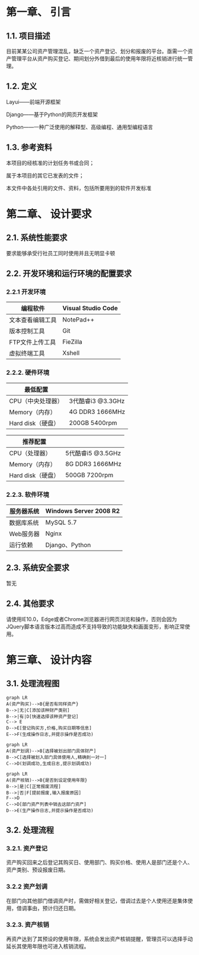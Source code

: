 # 第一章、 引言

## 1.1. 项目描述

目前某某公司资产管理混乱，缺乏一个资产登记、划分和报废的平台。亟需一个资产管理平台从资产购买登记、期间划分外借到最后的使用年限将近核销进行统一管理。

## 1.2. 定义

Layui——前端开源框架

Django——基于Python的网页开发框架

Python——一种广泛使用的解释型、高级编程、通用型编程语言

## 1.3. 参考资料

本项目的经核准的计划任务书或合同；

属于本项目的其它已发表的文件；

本文件中各处引用的文件、资料，包括所要用到的软件开发标准

# 第二章、 设计要求

## 2.1. 系统性能要求

要求能够承受行社员工同时使用并且无明显卡顿

## 2.2. 开发环境和运行环境的配置要求

### 2.2.1 开发环境

| 编程软件         | Visual Studio Code |
| ---------------- | ------------------ |
| 文本查看编辑工具 | NotePad++          |
| 版本控制工具     | Git                |
| FTP文件上传工具  | FieZilla           |
| 虚拟终端工具     | Xshell             |

### 2.2.2. 硬件环境

| 最低配置          |                   |
| ----------------- | ----------------- |
| CPU（中央处理器） | 3代酷睿i3 @3.3GHz |
| Memory（内存）    | 4G DDR3 1666MHz   |
| Hard disk（硬盘） | 200GB 5400rpm     |

| 推荐配置          |                   |
| ----------------- | ----------------- |
| CPU（处理器）     | 5代酷睿i5 @3.5GHz |
| Memory（内存）    | 8G DDR3 1666MHz   |
| Hard disk（硬盘） | 500GB 7200rpm     |

### 2.2.3. 软件环境

| 服务器系统 | Windows Server 2008 R2 |
| ---------- | ---------------------- |
| 数据库系统 | MySQL 5.7              |
| Web服务器  | Nginx                  |
| 运行依赖   | Django、Python         |

## 2.3. 系统安全要求

暂无

## 2.4. 其他要求

请使用IE10.0，Edge或者Chrome浏览器进行网页浏览和操作，否则会因为JQuery脚本语言版本过高而造成不支持导致的功能缺失和画面变形，影响正常使用。

# 第三章、 设计内容

## 3.1. 处理流程图

```mermaid
graph LR
A(资产购买)-->B{是否有同样资产}
B-->|无|C[添加该种财产类别]
B-->|有|D[快速选择该种资产登记]
C--> E
D-->E[登记购买方,价格,购买日期等信息]
E-->F(生成操作日志,并提示操作是否成功)
```

```mermaid
graph LR
A(资产划调)-->B[选择被划出部门具体财产]
B-->C[选择被划入部门具体使用人,精确到一对一]
C-->D(划调成功,生成日志,提示划调成功)
```

```mermaid
graph LR
A(资产核销)-->B{是否到设定使用年限}
B-->|是|C[正常报废流程]
B-->|否|F[提前报废,输入报废原因]
F-->D
C-->D[部门资产列表中销去这部门资产]
D-->E(生产操作日志,并提示操作是否成功)

```

## 3.2. 处理流程

### 3.2.1. 资产登记

资产购买回来之后登记其购买日、使用部门、购买价格、使用人是部门还是个人、资产类别、预设报废日期。

### 3.2.2 资产划调

在部门向其他部门借调资产时，需做好相关登记，借调过去是个人使用还是集体使用，借调事由，预计归还日期。

### 3.2.3. 资产核销

再资产达到了其预设的使用年限，系统会发出资产核销提醒，管理员可以选择手动延长其使用年限也可进入核销流程。

